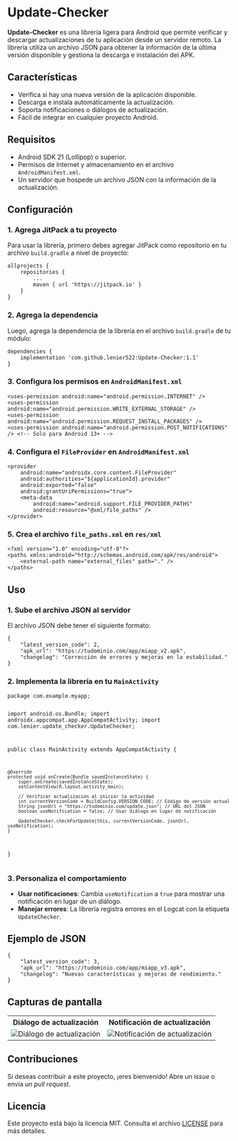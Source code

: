 <!DOCTYPE html>
<html lang="es">
<head>
    <meta charset="UTF-8">
    <meta name="viewport" content="width=device-width, initial-scale=1.0">
</head>
<body>

<h1>Update-Checker</h1>

<p><strong>Update-Checker</strong> es una librería ligera para Android que permite verificar y descargar actualizaciones de tu aplicación desde un servidor remoto. La librería utiliza un archivo JSON para obtener la información de la última versión disponible y gestiona la descarga e instalación del APK.</p>

<h2>Características</h2>
<ul>
    <li>Verifica si hay una nueva versión de la aplicación disponible.</li>
    <li>Descarga e instala automáticamente la actualización.</li>
    <li>Soporta notificaciones o diálogos de actualización.</li>
    <li>Fácil de integrar en cualquier proyecto Android.</li>
</ul>

<h2>Requisitos</h2>
<ul>
    <li>Android SDK 21 (Lollipop) o superior.</li>
    <li>Permisos de Internet y almacenamiento en el archivo <code>AndroidManifest.xml</code>.</li>
    <li>Un servidor que hospede un archivo JSON con la información de la actualización.</li>
</ul>

<h2>Configuración</h2>

<h3>1. Agrega JitPack a tu proyecto</h3>
<p>Para usar la librería, primero debes agregar JitPack como repositorio en tu archivo <code>build.gradle</code> a nivel de proyecto:</p>
<pre><code>allprojects {
    repositories {
        ...
        maven { url 'https://jitpack.io' }
    }
}
</code></pre>

<h3>2. Agrega la dependencia</h3>
<p>Luego, agrega la dependencia de la librería en el archivo <code>build.gradle</code> de tu módulo:</p>
<pre><code>dependencies {
    implementation 'com.github.lenier522:Update-Checker:1.1'
}
</code></pre>

<h3>3. Configura los permisos en <code>AndroidManifest.xml</code></h3>
<pre><code>&lt;uses-permission android:name="android.permission.INTERNET" /&gt;
&lt;uses-permission android:name="android.permission.WRITE_EXTERNAL_STORAGE" /&gt;
&lt;uses-permission android:name="android.permission.REQUEST_INSTALL_PACKAGES" /&gt;
&lt;uses-permission android:name="android.permission.POST_NOTIFICATIONS" /&gt; &lt;!-- Solo para Android 13+ --&gt;
</code></pre>

<h3>4. Configura el <code>FileProvider</code> en <code>AndroidManifest.xml</code></h3>
<pre><code>&lt;provider
    android:name="androidx.core.content.FileProvider"
    android:authorities="${applicationId}.provider"
    android:exported="false"
    android:grantUriPermissions="true"&gt;
    &lt;meta-data
        android:name="android.support.FILE_PROVIDER_PATHS"
        android:resource="@xml/file_paths" /&gt;
&lt;/provider&gt;
</code></pre>

<h3>5. Crea el archivo <code>file_paths.xml</code> en <code>res/xml</code></h3>
<pre><code>&lt;?xml version="1.0" encoding="utf-8"?&gt;
&lt;paths xmlns:android="http://schemas.android.com/apk/res/android"&gt;
    &lt;external-path name="external_files" path="." /&gt;
&lt;/paths&gt;
</code></pre>

<h2>Uso</h2>

<h3>1. Sube el archivo JSON al servidor</h3>
<p>El archivo JSON debe tener el siguiente formato:</p>
<pre><code>{
    "latest_version_code": 2,
    "apk_url": "https://tudominio.com/app/miapp_v2.apk",
    "changelog": "Corrección de errores y mejoras en la estabilidad."
}
</code></pre>

<h3>2. Implementa la librería en tu <code>MainActivity</code></h3>
<pre><code>package com.example.myapp;

import android.os.Bundle;
import androidx.appcompat.app.AppCompatActivity;
import com.lenier.update_checker.UpdateChecker;

public class MainActivity extends AppCompatActivity {

    @Override
    protected void onCreate(Bundle savedInstanceState) {
        super.onCreate(savedInstanceState);
        setContentView(R.layout.activity_main);

        // Verificar actualización al iniciar la actividad
        int currentVersionCode = BuildConfig.VERSION_CODE; // Código de versión actual
        String jsonUrl = "https://tudominio.com/update.json"; // URL del JSON
        boolean useNotification = false; // Usar diálogo en lugar de notificación

        UpdateChecker.checkForUpdate(this, currentVersionCode, jsonUrl, useNotification);
    }
}
</code></pre>

<h3>3. Personaliza el comportamiento</h3>
<ul>
    <li><strong>Usar notificaciones</strong>: Cambia <code>useNotification</code> a <code>true</code> para mostrar una notificación en lugar de un diálogo.</li>
    <li><strong>Manejar errores</strong>: La librería registra errores en el Logcat con la etiqueta <code>UpdateChecker</code>.</li>
</ul>

<h2>Ejemplo de JSON</h2>
<pre><code>{
    "latest_version_code": 3,
    "apk_url": "https://tudominio.com/app/miapp_v3.apk",
    "changelog": "Nuevas características y mejoras de rendimiento."
}
</code></pre>

<h2>Capturas de pantalla</h2>
<table>
    <tr>
        <th>Diálogo de actualización</th>
        <th>Notificación de actualización</th>
    </tr>
    <tr>
        <td><img src="https://perf3ctsolutions.com/cap1.jpg" alt="Diálogo de actualización"></td>
        <td><img src="https://perf3ctsolutions.com/cap2.jpg" alt="Notificación de actualización"></td>
    </tr>
</table>

<h2>Contribuciones</h2>
<p>Si deseas contribuir a este proyecto, ¡eres bienvenido! Abre un <em>issue</em> o envía un <em>pull request</em>.</p>

<h2>Licencia</h2>
<p>Este proyecto está bajo la licencia MIT. Consulta el archivo <a href="LICENSE">LICENSE</a> para más detalles.</p>

</body>
</html>
